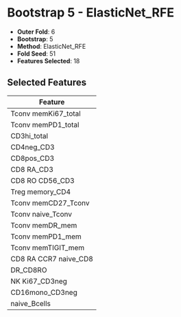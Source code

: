 # Bootstrap 5 - ElasticNet_RFE

- **Outer Fold**: 6
- **Bootstrap**: 5
- **Method**: ElasticNet_RFE
- **Fold Seed**: 51
- **Features Selected**: 18

## Selected Features

| Feature |
|---------|
| Tconv memKi67_total |
| Tconv memPD1_total |
| CD3hi_total |
| CD4neg_CD3 |
| CD8pos_CD3 |
| CD8 RA_CD3 |
| CD8 RO CD56_CD3 |
| Treg memory_CD4 |
| Tconv memCD27_Tconv |
| Tconv naive_Tconv |
| Tconv memDR_mem |
| Tconv memPD1_mem |
| Tconv memTIGIT_mem |
| CD8 RA CCR7 naive_CD8 |
| DR_CD8RO |
| NK Ki67_CD3neg |
| CD16mono_CD3neg |
| naive_Bcells |
